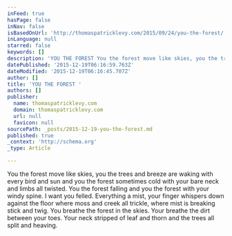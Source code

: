 ```yaml
---
inFeed: true
hasPage: false
inNav: false
isBasedOnUrl: 'http://thomaspatricklevy.com/2015/09/24/you-the-forest/'
inLanguage: null
starred: false
keywords: []
description: 'YOU THE FOREST You the forest move like skies, you the trees and breeze are waking with every bird and sun and you the forest sometimes cold with your bare neck'
datePublished: '2015-12-19T06:16:59.763Z'
dateModified: '2015-12-19T06:16:45.707Z'
author: []
title: 'YOU THE FOREST '
authors: []
publisher:
  name: thomaspatricklevy.com
  domain: thomaspatricklevy.com
  url: null
  favicon: null
sourcePath: _posts/2015-12-19-you-the-forest.md
published: true
_context: 'http://schema.org'
_type: Article

---
```

You the forest move like skies, you the trees and breeze are waking with every bird and sun and you the forest sometimes cold with your bare neck and limbs all twisted. You the forest falling and you the forest with your windy spine. I want you felled. Everything a mist, your finger whispers down against the floor where moss and creek all trickle, where mist is breaking stick and twig. You breathe the forest in the skies. Your breathe the dirt between your toes. Your neck stripped of leaf and thorn and the trees all split and heaving.